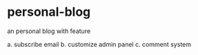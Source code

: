 
# personal-blog
 an personal blog with feature
 
 a. subscribe email
 b. customize admin panel
 c. comment system
 
